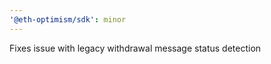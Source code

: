 ```yaml
---
'@eth-optimism/sdk': minor
---
```


Fixes issue with legacy withdrawal message status detection
